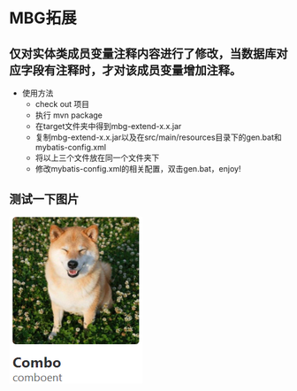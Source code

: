 MBG拓展
=
仅对实体类成员变量注释内容进行了修改，当数据库对应字段有注释时，才对该成员变量增加注释。
-
* 使用方法
    * check out 项目
    * 执行 mvn package
    * 在target文件夹中得到mbg-extend-x.x.jar
    * 复制mbg-extend-x.x.jar以及在src/main/resources目录下的gen.bat和mybatis-config.xml
    * 将以上三个文件放在同一个文件夹下
    * 修改mybatis-config.xml的相关配置，双击gen.bat，enjoy!


测试一下图片
-
![](https://github.com/comboent/imgs/raw/master/test.png "这就是个测试哟")
    


